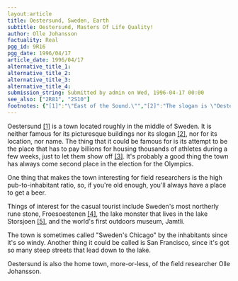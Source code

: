 ```yaml
---
layout:article
title: Oestersund, Sweden, Earth
subtitle: Oestersund, Masters Of Life Quality!
author: Olle Johansson
factuality: Real
pgg_id: 9R16
pgg_date: 1996/04/17
article_date: 1996/04/17
alternative_title_1: 
alternative_title_2: 
alternative_title_3: 
alternative_title_4: 
submission_string: Submitted by admin on Wed, 1996-04-17 00:00
see_also: ["2R81", "2S10"]
footnotes: {"[1]":"\"East of the Sound.\"","[2]":"The slogan is \"Oestersund - Masters of Life Quality\".","[3]":"This sport event reference is the Olympics.","[4]":"\"The Froesoe Stone\" (Froesoen is the name of the island on which the stone is located).","[5]":"\"Great Lake.\""}
---
```

<div>
<p>Oestersund <a href="#footnotes.1" class="footnote-link">[1]</a> is a town located roughly in the middle of Sweden. It is neither famous for its picturesque buildings nor its slogan <a href="#footnotes.2" class="footnote-link">[2]</a>, nor for its location, nor name. The thing that it could be famous for is its attempt to be the place that has to pay billions for housing thousands of athletes during a few weeks, just to let them show off <a href="#footnotes.3" class="footnote-link">[3]</a>. It's probably a good thing the town has always come second place in the election for the Olympics.</p>
<p>One thing that makes the town interesting for field researchers is the high pub-to-inhabitant ratio, so, if you're old enough, you'll always have a place to get a beer.</p>
<p>Things of interest for the casual tourist include Sweden's most northerly rune stone, Froesoestenen <a href="#footnotes.4" class="footnote-link">[4]</a>, the lake monster that lives in the lake Storsjoen <a href="#footnotes.5" class="footnote-link">[5]</a>, and the world's first outdoors museum, Jamtli.</p>
<p>The town is sometimes called "Sweden's Chicago" by the inhabitants since it's so windy. Another thing it could be called is San Francisco, since it's got so many steep streets that lead down to the lake.</p>
<p>Oestersund is also the home town, more-or-less, of the field researcher Olle Johansson.</p>
</div>
